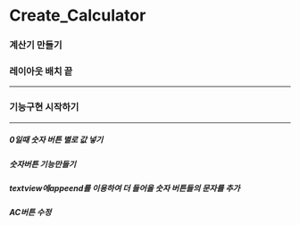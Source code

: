 # Create_Calculator

### 계산기 만들기


### 레이아웃 배치 끝
--------------------------------------------
### 기능구현 시작하기
--------------------------------------------
##### 0일때 숫자 버튼 별로 값 넣기
##### 숫자버튼 기능만들기
##### textview에appeend를 이용하여 더 들어올 숫자 버튼들의 문자를 추가
##### AC버튼 수정
